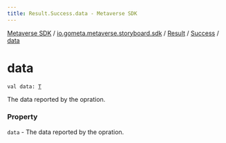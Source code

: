 ```yaml
---
title: Result.Success.data - Metaverse SDK
---
```


[Metaverse SDK](../../../index.html) / [io.gometa.metaverse.storyboard.sdk](../../index.html) / [Result](../index.html) / [Success](index.html) / [data](./data.html)

# data

`val data: `[`T`](index.html#T)

The data reported by the opration.

### Property

`data` - The data reported by the opration.